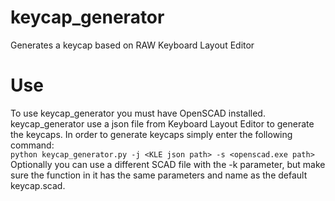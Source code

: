 # keycap_generator
Generates a keycap based on RAW Keyboard Layout Editor

# Use
To  use keycap_generator you must have OpenSCAD installed. keycap_generator use a json file from Keyboard Layout Editor to generate the keycaps. In order to generate keycaps simply enter the following command:  
```python keycap_generator.py -j <KLE json path> -s <openscad.exe path>```  
Optionally you can use a different SCAD file with the -k parameter, but make sure the function in it has the same parameters and name as the default keycap.scad.
